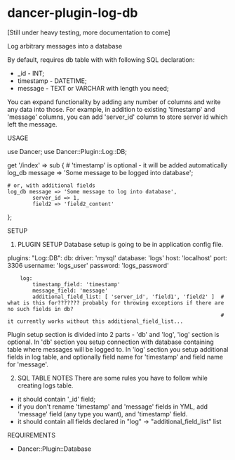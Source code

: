 dancer-plugin-log-db
====================

[Still under heavy testing, more documentation to come]

Log arbitrary messages into a database


By default, requires db table with with following SQL declaration:

- _id - INT;
- timestamp - DATETIME;
- message - TEXT or VARCHAR with length you need;

You can expand functionality by adding any number of columns and write any data into those.
For example, in addition to existing 'timestamp' and 'message' columns, 
you can add 'server_id' column to store server id which left the message.



USAGE

use Dancer;
use Dancer::Plugin::Log::DB;

get '/index' => sub {
	# 'timestamp' is optional - it will be added automatically  
	log_db message => 'Some message to be logged into database';

	# or, with additional fields
	log_db message => 'Some message to log into database',
			server_id => 1,
			field2 => 'field2_content'
};




SETUP
1) PLUGIN SETUP
Database setup is going to be in application config file.

plugins:
	"Log::DB":
		db:
			driver: 'mysql'
			database: 'logs'
			host: 'localhost'
			port: 3306
			username: 'logs_user'
			password: 'logs_password'
		
		log:
			timestamp_field: 'timestamp'
			message_field: 'message'
			additional_field_list: [ 'server_id', 'field1', 'field2' ]  # what is this for??????? probably for throwing exceptions if there are no such fields in db?
																		# it currently works without this additional_field_list...


Plugin setup section is divided into 2 parts - 'db' and 'log', 'log' section is optional.
In 'db' section you setup connection with database containing table where messages will be logged to.
In 'log' section you setup additional fields in log table, and optionally field name for 'timestamp' and field name for 'message'.


2) SQL TABLE NOTES
There are some rules you have to follow while creating logs table.
- it should contain '_id' field;
- if you don't rename 'timestamp' and 'message' fields in YML, add 'message' field (any type you want), and 'timestamp' field.
- it should contain all fields declared in "log" -> "additional_field_list" list



REQUIREMENTS
- Dancer::Plugin::Database

